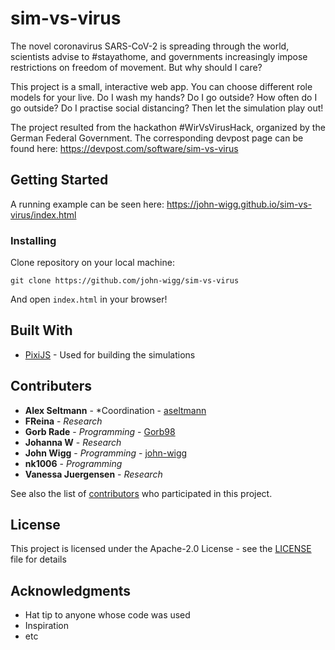 # sim-vs-virus

The novel coronavirus SARS-CoV-2 is spreading through the world, scientists advise to #stayathome, and governments increasingly impose restrictions on freedom of movement. But why should I care?

This project is a small, interactive web app. You can choose different role models for your live. Do I wash my hands? Do I go outside? How often do I go outside? Do I practise social distancing? Then let the simulation play out!

The project resulted from the hackathon #WirVsVirusHack, organized by the German Federal Government. The corresponding devpost page can be found here: https://devpost.com/software/sim-vs-virus

## Getting Started

A running example can be seen here: https://john-wigg.github.io/sim-vs-virus/index.html

### Installing

Clone repository on your local machine:

```
git clone https://github.com/john-wigg/sim-vs-virus
```

And open ```index.html``` in your browser!

## Built With

* [PixiJS](https://www.pixijs.com/) - Used for building the simulations

## Contributers

* **Alex Seltmann** - *Coordination - [aseltmann](https://github.com/aseltmann)
* **FReina** - *Research*
* **Gorb Rade** - *Programming* - [Gorb98](https://github.com/Grob98)
* **Johanna W** - *Research*
* **John Wigg** - *Programming* - [john-wigg](https://github.com/john-wigg)
* **nk1006** - *Programming*
* **Vanessa Juergensen** - *Research*

See also the list of [contributors](https://github.com/john-wigg/sim-vs-virus/contributors) who participated in this project.

## License

This project is licensed under the Apache-2.0 License - see the [LICENSE](LICENSE) file for details

## Acknowledgments

* Hat tip to anyone whose code was used
* Inspiration
* etc

